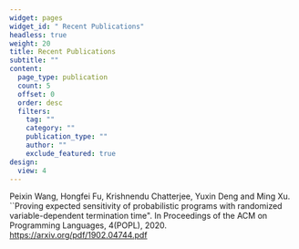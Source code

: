 ```yaml
---
widget: pages
widget_id: " Recent Publications"
headless: true
weight: 20
title: Recent Publications
subtitle: ""
content:
  page_type: publication
  count: 5
  offset: 0
  order: desc
  filters:
    tag: ""
    category: ""
    publication_type: ""
    author: ""
    exclude_featured: true
design:
  view: 4
---
```

Peixin Wang, Hongfei Fu, Krishnendu Chatterjee, Yuxin Deng and Ming Xu. \`\`Proving expected
sensitivity of probabilistic programs with randomized variable-dependent termination time". In Proceedings of the
ACM on Programming Languages, 4(POPL), 2020. <https://arxiv.org/pdf/1902.04744.pdf>